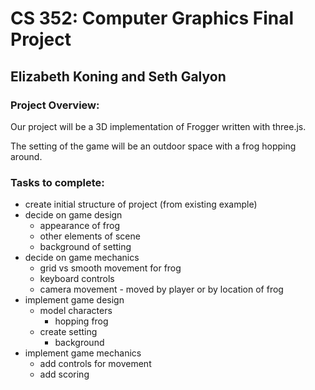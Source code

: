 # CS 352: Computer Graphics Final Project

## Elizabeth Koning and Seth Galyon

### Project Overview:

Our project will be a 3D implementation of Frogger written with three.js.

The setting of the game will be an outdoor space with a frog hopping around.

### Tasks to complete:

- create initial structure of project (from existing example)
- decide on game design
	- appearance of frog
	- other elements of scene
	- background of setting
- decide on game mechanics
	- grid vs smooth movement for frog
	- keyboard controls
	- camera movement - moved by player or by location of frog
- implement game design
	- model characters
		- hopping frog
	- create setting
		- background
- implement game mechanics
	- add controls for movement
	- add scoring

